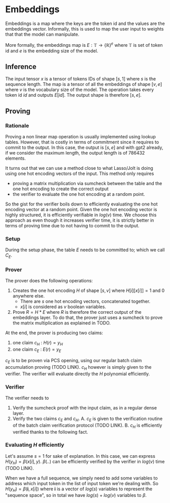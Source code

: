 # Embeddings

Embeddings is a map where the keys are the token id and the values are the embeddings vector. Informally, this is used to map the user input to weights that that the model can manipulate.

More formally, the embeddings map is $E: \mathbb{T} \rightarrow \{\mathbb{R}\}^{e}$ where $\mathbb{T}$ is 
set of token id and $e$ is the embedding size of the model.

## Inference

The input tensor $x$ is a tensor of tokens IDs of shape $[s,1]$ where $s$ is the sequence length. 
The map is a tensor of all the embeddings of shape $[v,e]$ where $v$ is the vocabulary size of the model. The operation takes every token id $id$ and outputs $E[id]$.
The output shape is therefore $[s,e]$.

## Proving

### Rationale

Proving a non linear map operation is usually implemented using lookup tables. However, that is costly in terms of commitment since it requires to commit to the output. In this case, the output is $[s,e]$ and with gpt2 already, if we consider the maximum length, the output length is of 786432 elements. 

It turns out that we can use a method close to what Lasso/Jolt is doing using one hot encoding vectors of the input. This method only requires 
* proving a matrix multiplication via sumcheck between the table and the one hot encoding to create the correct output
* the verifier to evaluate the one hot encoding at a random point.

So the gist for the verifier boils down to efficiently evaluating the one hot encoding vector at a random point. Given the one hot encoding vector is highly structured, it is efficiently verifiable in $log(v)$ time. 
We choose this approach as even though it increases verifier time, it is strictly better in terms of proving time due to not having to commit to the output.

### Setup

During the setup phase, the table $E$ needs to be committed to; which we call $C_E$.

### Prover

The prover does the following operations:
1. Creates the one hot encoding $H$ of shape $[s,v]$ where $H[i][x[i]] = 1$ and $0$ anywhere else.
    * There are $s$ one hot encoding vectors, concatenated together.
    * $x[i]$ is considered as $v$ boolean variables.
2. Prove $R = H * E$ where $R$ is therefore the correct output of the embeddings layer. To do that, the prover just uses a sumcheck to prove the matrix multiplication as explained in TODO.

At the end, the prover is producing two claims:
1. one claim $c_H$ : $H(r) = y_H$ 
2. one claim $c_E$ : $E(r) = y_E$

$c_E$ is to be proven via PCS opening, using our regular batch claim accumulation proving (TODO LINK).
$c_H$ however is simply given to the verifier. The verifier will evaluate directly the $H$ polynomial efficiently.

### Verifier

The verifier needs to
1. Verify the sumcheck proof with the input claim, as in a regular dense layer.
2. Verify the two claims $c_E$ and $c_H$.
   A. $c_E$ is given to the verification routine of the batch claim verification protocol (TODO LINK).
   B. $c_H$ is efficiently verified thanks to the following fact.

### Evaluating $H$ efficiently

Let's assume $s = 1$ for sake of explanation. In this case, we can express $H(y_H) = \beta(x[i],y)$. $\beta(..)$ can be efficiently verified by the verifier in $log(v)$ time (TODO LINK).

When we have a full sequence, we simply need to add some variables to address which input token in the list of input token we're dealing with. So $H(y_H) = \beta(\mathbf{i},x[i])$ where $\mathbf{i}$ is a vector of $log(s)$ variables to represent the "sequence space", so in total we have $log(s) + log(v)$ variables to $\beta$.



